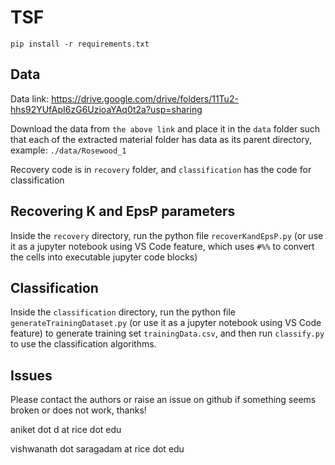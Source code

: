 # TSF

```
pip install -r requirements.txt
```

## Data

Data link: https://drive.google.com/drive/folders/11Tu2-hhs92YUfApI6zG6UzioaYAq0t2a?usp=sharing

Download the data from ```the above link``` and place it in the ```data``` folder such that each of the extracted material folder has data as its parent directory, example: ```./data/Rosewood_1```

Recovery code is in ```recovery``` folder, and ```classification``` has the code for classification

## Recovering K and EpsP parameters

Inside the ```recovery``` directory, run the python file ```recoverKandEpsP.py``` (or use it as a jupyter notebook using VS Code feature, which uses ```#%%``` to convert the cells into executable jupyter code blocks)

## Classification

Inside the ```classification``` directory, run the python file ```generateTrainingDataset.py``` (or use it as a jupyter notebook using VS Code feature) to generate training set ```trainingData.csv```, and then run ```classify.py``` to use the classification algorithms.

## Issues

Please contact the authors or raise an issue on github if something seems broken or does not work, thanks!

aniket dot d at rice dot edu

vishwanath dot saragadam at rice dot edu
